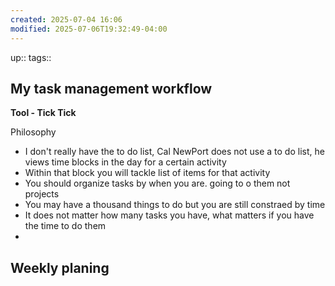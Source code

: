 ```yaml
---
created: 2025-07-04 16:06
modified: 2025-07-06T19:32:49-04:00
---
```

up::
tags::
## My task management workflow

**Tool - Tick Tick**

Philosophy
- I don't really have the to do list, Cal NewPort does not use a to do list, he views time blocks in the day for a certain activity
- Within that block you will tackle list of items for that activity
- You should organize tasks by when you are. going to o them not projects
- You may have a thousand things to do but you are still constraed by time 
- It does not matter how many tasks you have, what matters if you have the time to do them
- 
**Weekly planing**
- 